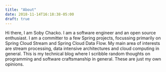 ```yaml
---
title: "About"
date: 2018-11-14T16:18:38-05:00
draft: true
---
```

Hi there, I am Soby Chacko. I am a software engineer and an open source enthusiast. I am a committer to a few Spring projects, focussing primarily on Spring Cloud Stream and Spring Cloud Data Flow. My main area of interests are stream processing, data intensive architectures and cloud computing in general. This is my technical blog where I scribble random thoughts on programming and software craftsmanship in general. These are just my own opinions. 
